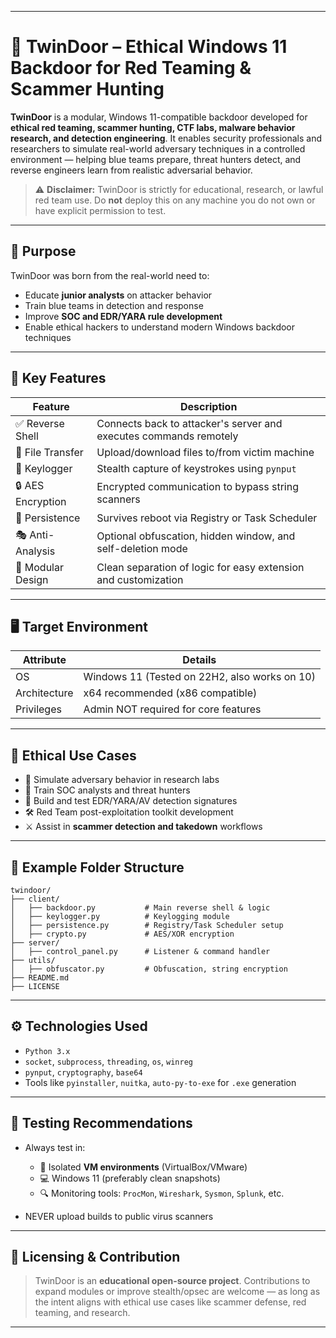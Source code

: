 
---

# 🧿 TwinDoor – Ethical Windows 11 Backdoor for Red Teaming & Scammer Hunting

**TwinDoor** is a modular, Windows 11-compatible backdoor developed for **ethical red teaming, scammer hunting, CTF labs, malware behavior research, and detection engineering**. It enables security professionals and researchers to simulate real-world adversary techniques in a controlled environment — helping blue teams prepare, threat hunters detect, and reverse engineers learn from realistic adversarial behavior.

> ⚠️ **Disclaimer:**
> TwinDoor is strictly for educational, research, or lawful red team use. Do **not** deploy this on any machine you do not own or have explicit permission to test.

---

## 🎯 Purpose

TwinDoor was born from the real-world need to:

* Educate **junior analysts** on attacker behavior
* Train blue teams in detection and response
* Improve **SOC and EDR/YARA rule development**
* Enable ethical hackers to understand modern Windows backdoor techniques

---

## 🧱 Key Features

| Feature           | Description                                                       |
| ----------------- | ----------------------------------------------------------------- |
| ✅ Reverse Shell   | Connects back to attacker's server and executes commands remotely |
| 📁 File Transfer  | Upload/download files to/from victim machine                      |
| 🎹 Keylogger      | Stealth capture of keystrokes using `pynput`                      |
| 🔒 AES Encryption | Encrypted communication to bypass string scanners                 |
| 🔁 Persistence    | Survives reboot via Registry or Task Scheduler                    |
| 🎭 Anti-Analysis  | Optional obfuscation, hidden window, and self-deletion mode       |
| 🧩 Modular Design | Clean separation of logic for easy extension and customization    |

---

## 🖥️ Target Environment

| Attribute    | Details                                       |
| ------------ | --------------------------------------------- |
| OS           | Windows 11 (Tested on 22H2, also works on 10) |
| Architecture | x64 recommended (x86 compatible)              |
| Privileges   | Admin NOT required for core features          |

---

## 🔐 Ethical Use Cases

* 🧪 Simulate adversary behavior in research labs
* 🧠 Train SOC analysts and threat hunters
* 🔎 Build and test EDR/YARA/AV detection signatures
* 🛠 Red Team post-exploitation toolkit development
* ⚔️ Assist in **scammer detection and takedown** workflows

---

## 📁 Example Folder Structure

```
twindoor/
├── client/
│   ├── backdoor.py           # Main reverse shell & logic
│   ├── keylogger.py          # Keylogging module
│   ├── persistence.py        # Registry/Task Scheduler setup
│   ├── crypto.py             # AES/XOR encryption
├── server/
│   ├── control_panel.py      # Listener & command handler
├── utils/
│   ├── obfuscator.py         # Obfuscation, string encryption
├── README.md
├── LICENSE
```

---

## ⚙️ Technologies Used

* `Python 3.x`
* `socket`, `subprocess`, `threading`, `os`, `winreg`
* `pynput`, `cryptography`, `base64`
* Tools like `pyinstaller`, `nuitka`, `auto-py-to-exe` for `.exe` generation

---

## 🧪 Testing Recommendations

* Always test in:

  * 🧱 Isolated **VM environments** (VirtualBox/VMware)
  * 💻 Windows 11 (preferably clean snapshots)
  * 🔍 Monitoring tools: `ProcMon`, `Wireshark`, `Sysmon`, `Splunk`, etc.
* NEVER upload builds to public virus scanners

---

## 📜 Licensing & Contribution

> TwinDoor is an **educational open-source project**. Contributions to expand modules or improve stealth/opsec are welcome — as long as the intent aligns with ethical use cases like scammer defense, red teaming, and research.

---
